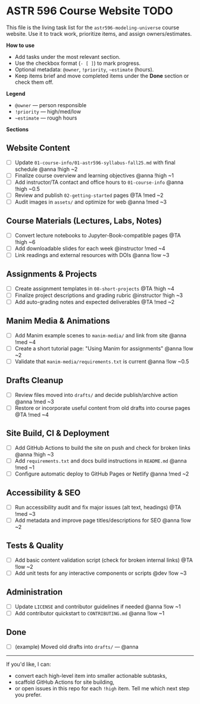 <!-- TODO.md: Master task list for the `astr596-modeling-universe` course website -->
# ASTR 596 Course Website TODO

This file is the living task list for the `astr596-modeling-universe` course website. Use it to track work, prioritize items, and assign owners/estimates.

**How to use**
- Add tasks under the most relevant section.
- Use the checkbox format (`- [ ]`) to mark progress.
- Optional metadata: `@owner`, `!priority`, `~estimate` (hours).
- Keep items brief and move completed items under the **Done** section or check them off.

**Legend**
- `@owner` — person responsible
- `!priority` — high/med/low
- `~estimate` — rough hours

**Sections**

## Website Content

- [ ] Update `01-course-info/01-astr596-syllabus-fall25.md` with final schedule @anna !high ~2
- [ ] Finalize course overview and learning objectives @anna !high ~1
- [ ] Add instructor/TA contact and office hours to `01-course-info` @anna !high ~0.5
- [ ] Review and publish `02-getting-started` pages @TA !med ~2
- [ ] Audit images in `assets/` and optimize for web @anna !med ~3

## Course Materials (Lectures, Labs, Notes)

- [ ] Convert lecture notebooks to Jupyter-Book-compatible pages @TA !high ~6
- [ ] Add downloadable slides for each week @instructor !med ~4
- [ ] Link readings and external resources with DOIs @anna !low ~3

## Assignments & Projects

- [ ] Create assignment templates in `08-short-projects` @TA !high ~4
- [ ] Finalize project descriptions and grading rubric @instructor !high ~3
- [ ] Add auto-grading notes and expected deliverables @TA !med ~2

## Manim Media & Animations

- [ ] Add Manim example scenes to `manim-media/` and link from site @anna !med ~4
- [ ] Create a short tutorial page: "Using Manim for assignments" @anna !low ~2
- [ ] Validate that `manim-media/requirements.txt` is current @anna !low ~0.5

## Drafts Cleanup

- [ ] Review files moved into `drafts/` and decide publish/archive action @anna !med ~3
- [ ] Restore or incorporate useful content from old drafts into course pages @TA !med ~4

## Site Build, CI & Deployment

- [ ] Add GitHub Actions to build the site on push and check for broken links @anna !high ~3
- [ ] Add `requirements.txt` and docs build instructions in `README.md` @anna !med ~1
- [ ] Configure automatic deploy to GitHub Pages or Netlify @anna !med ~2

## Accessibility & SEO

- [ ] Run accessibility audit and fix major issues (alt text, headings) @TA !med ~3
- [ ] Add metadata and improve page titles/descriptions for SEO @anna !low ~2

## Tests & Quality

- [ ] Add basic content validation script (check for broken internal links) @TA !low ~2
- [ ] Add unit tests for any interactive components or scripts @dev !low ~3

## Administration

- [ ] Update `LICENSE` and contributor guidelines if needed @anna !low ~1
- [ ] Add contributor quickstart to `CONTRIBUTING.md` @anna !low ~1

## Done

- [ ] (example) Moved old drafts into `drafts/` — @anna

---

If you'd like, I can:

- convert each high-level item into smaller actionable subtasks,
- scaffold GitHub Actions for site building,
- or open issues in this repo for each `!high` item. Tell me which next step you prefer.
